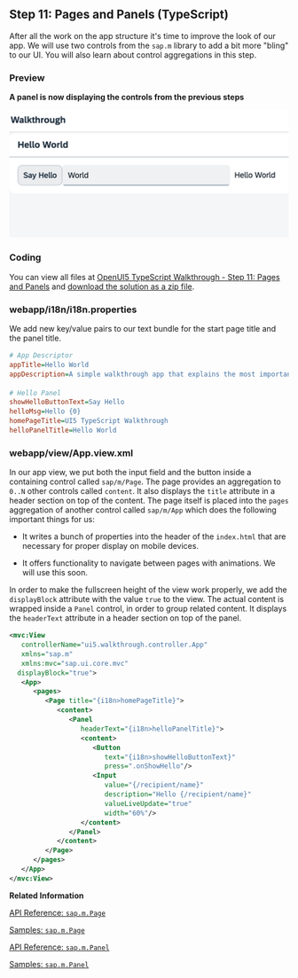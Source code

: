 <!-- loiofeed6135dbcf4ba38bdd5a3c68fbedcc -->

## Step 11: Pages and Panels \(TypeScript\)

After all the work on the app structure it's time to improve the look of our app. We will use two controls from the `sap.m` library to add a bit more "bling" to our UI. You will also learn about control aggregations in this step.



### Preview

  
  
**A panel is now displaying the controls from the previous steps**

![The graphic has an explanatory text.](images/loio97feb5417c89462ead5b4259f3ecfd47_LowRes.png "A panel is now displaying the controls from the previous steps")



<a name="loiofeed6135dbcf4ba38bdd5a3c68fbedcc__section_dkx_kp2_syb"/>

### Coding

You can view all files at [OpenUI5 TypeScript Walkthrough - Step 11: Pages and Panels](https://github.com/sap-samples/ui5-typescript-walkthrough/tree/main/steps/11) and [download the solution as a zip file](https://sap-samples.github.io/ui5-typescript-walkthrough/ui5-typescript-walkthrough-step-11.zip).



<a name="loiofeed6135dbcf4ba38bdd5a3c68fbedcc__section_x2v_ngt_nzb"/>

### webapp/i18n/i18n.properties

We add new key/value pairs to our text bundle for the start page title and the panel title.

```ini
# App Descriptor
appTitle=Hello World
appDescription=A simple walkthrough app that explains the most important concepts of OpenUI5

# Hello Panel
showHelloButtonText=Say Hello
helloMsg=Hello {0}
homePageTitle=UI5 TypeScript Walkthrough
helloPanelTitle=Hello World
```



<a name="loiofeed6135dbcf4ba38bdd5a3c68fbedcc__section_ekx_kp2_syb"/>

### webapp/view/App.view.xml

In our app view, we put both the input field and the button inside a containing control called `sap/m/Page`. The page provides an aggregation to `0..N` other controls called `content`. It also displays the `title` attribute in a header section on top of the content. The page itself is placed into the `pages` aggregation of another control called `sap/m/App` which does the following important things for us:

-   It writes a bunch of properties into the header of the `index.html` that are necessary for proper display on mobile devices.

-   It offers functionality to navigate between pages with animations. We will use this soon.


In order to make the fullscreen height of the view work properly, we add the `displayBlock` attribute with the value `true` to the view. The actual content is wrapped inside a `Panel` control, in order to group related content. It displays the `headerText` attribute in a header section on top of the panel.

```xml
<mvc:View
   controllerName="ui5.walkthrough.controller.App"
   xmlns="sap.m"
   xmlns:mvc="sap.ui.core.mvc"
  displayBlock="true">
   <App>
      <pages>
         <Page title="{i18n>homePageTitle}">
            <content>
               <Panel
                  headerText="{i18n>helloPanelTitle}">
                  <content>
                     <Button
                        text="{i18n>showHelloButtonText}"
                        press=".onShowHello"/>
                     <Input
                        value="{/recipient/name}"
                        description="Hello {/recipient/name}"
                        valueLiveUpdate="true"
                        width="60%"/>
                  </content>
               </Panel>
            </content>
         </Page>
      </pages>
   </App>
</mvc:View>
```

**Related Information**  


[API Reference: `sap.m.Page`](https://ui5.sap.com/#/api/sap.m.Page)

[Samples: `sap.m.Page` ](https://ui5.sap.com/#/entity/sap.m.Page)

[API Reference: `sap.m.Panel`](https://ui5.sap.com/#/api/sap.m.Panel)

[Samples: `sap.m.Panel` ](https://ui5.sap.com/#/entity/sap.m.Panel)

